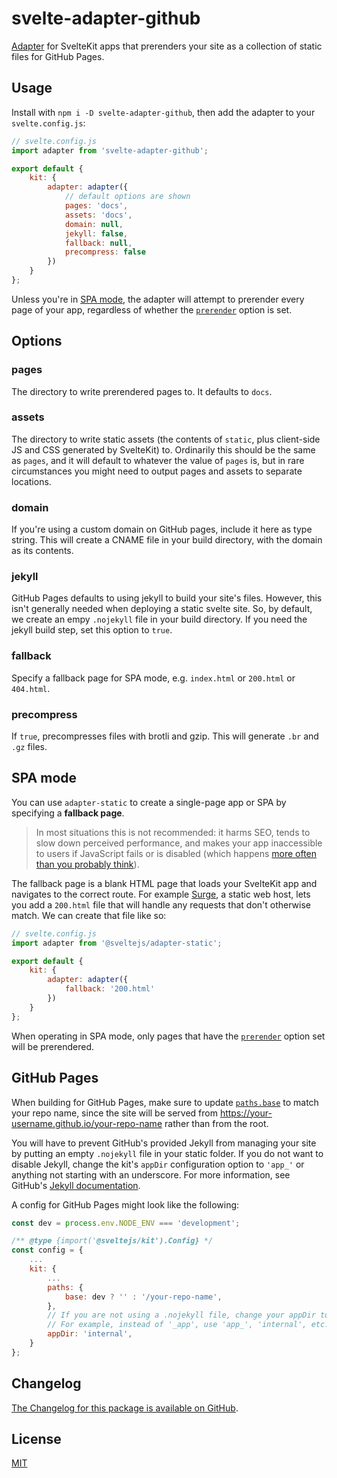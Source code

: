 # svelte-adapter-github

[Adapter](https://kit.svelte.dev/docs#adapters) for SvelteKit apps that prerenders your site as a collection of static files for GitHub Pages.

## Usage

Install with `npm i -D svelte-adapter-github`, then add the adapter to your `svelte.config.js`:

```js
// svelte.config.js
import adapter from 'svelte-adapter-github';

export default {
	kit: {
		adapter: adapter({
			// default options are shown
			pages: 'docs',
			assets: 'docs',
			domain: null,
			jekyll: false,
			fallback: null,
			precompress: false
		})
	}
};
```

Unless you're in [SPA mode](#spa-mode), the adapter will attempt to prerender every page of your app, regardless of whether the [`prerender`](https://kit.svelte.dev/docs#page-options-prerender) option is set.

## Options

### pages

The directory to write prerendered pages to. It defaults to `docs`.

### assets

The directory to write static assets (the contents of `static`, plus client-side JS and CSS generated by SvelteKit) to. Ordinarily this should be the same as `pages`, and it will default to whatever the value of `pages` is, but in rare circumstances you might need to output pages and assets to separate locations.

### domain

If you're using a custom domain on GitHub pages, include it here as type string. This will create a CNAME file in your build directory, with the domain as its contents.

### jekyll

GitHub Pages defaults to using jekyll to build your site's files. However, this isn't generally needed when deploying a static svelte site. So, by default, we create an empy `.nojekyll` file in your build directory. If you need the jekyll build step, set this option to `true`.

### fallback

Specify a fallback page for SPA mode, e.g. `index.html` or `200.html` or `404.html`.

### precompress

If `true`, precompresses files with brotli and gzip. This will generate `.br` and `.gz` files.

## SPA mode

You can use `adapter-static` to create a single-page app or SPA by specifying a **fallback page**.

> In most situations this is not recommended: it harms SEO, tends to slow down perceived performance, and makes your app inaccessible to users if JavaScript fails or is disabled (which happens [more often than you probably think](https://kryogenix.org/code/browser/everyonehasjs.html)).

The fallback page is a blank HTML page that loads your SvelteKit app and navigates to the correct route. For example [Surge](https://surge.sh/help/adding-a-200-page-for-client-side-routing), a static web host, lets you add a `200.html` file that will handle any requests that don't otherwise match. We can create that file like so:

```js
// svelte.config.js
import adapter from '@sveltejs/adapter-static';

export default {
	kit: {
		adapter: adapter({
			fallback: '200.html'
		})
	}
};
```

When operating in SPA mode, only pages that have the [`prerender`](https://kit.svelte.dev/docs#page-options-prerender) option set will be prerendered.

## GitHub Pages

When building for GitHub Pages, make sure to update [`paths.base`](https://kit.svelte.dev/docs#configuration-paths) to match your repo name, since the site will be served from https://your-username.github.io/your-repo-name rather than from the root.

You will have to prevent GitHub's provided Jekyll from managing your site by putting an empty `.nojekyll` file in your static folder. If you do not want to disable Jekyll, change the kit's `appDir` configuration option to `'app_'` or anything not starting with an underscore. For more information, see GitHub's [Jekyll documentation](https://docs.github.com/en/pages/setting-up-a-github-pages-site-with-jekyll/about-github-pages-and-jekyll#configuring-jekyll-in-your-github-pages-site).

A config for GitHub Pages might look like the following:

```js
const dev = process.env.NODE_ENV === 'development';

/** @type {import('@sveltejs/kit').Config} */
const config = {
	...
	kit: {
		...
		paths: {
			base: dev ? '' : '/your-repo-name',
		},
		// If you are not using a .nojekyll file, change your appDir to something not starting with an underscore.
		// For example, instead of '_app', use 'app_', 'internal', etc.
		appDir: 'internal',
	}
};
```

## Changelog

[The Changelog for this package is available on GitHub](https://github.com/sveltejs/kit/blob/master/packages/adapter-static/CHANGELOG.md).

## License

[MIT](LICENSE)

